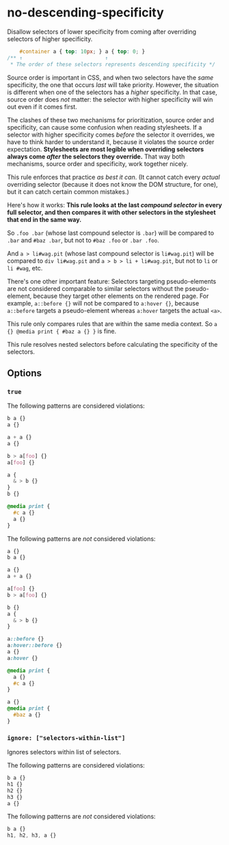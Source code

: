 # no-descending-specificity

Disallow selectors of lower specificity from coming after overriding selectors of higher specificity.

```css
    #container a { top: 10px; } a { top: 0; }
/** ↑                           ↑
 * The order of these selectors represents descending specificity */
```

Source order is important in CSS, and when two selectors have the *same* specificity, the one that occurs *last* will take priority. However, the situation is different when one of the selectors has a *higher* specificity. In that case, source order does *not* matter: the selector with higher specificity will win out even if it comes first.

The clashes of these two mechanisms for prioritization, source order and specificity, can cause some confusion when reading stylesheets. If a selector with higher specificity comes *before* the selector it overrides, we have to think harder to understand it, because it violates the source order expectation. **Stylesheets are most legible when overriding selectors always come *after* the selectors they override.** That way both mechanisms, source order and specificity, work together nicely.

This rule enforces that practice *as best it can*. (It cannot catch every *actual* overriding selector (because it does not know the DOM structure, for one), but it can catch certain common mistakes.)

Here's how it works: **This rule looks at the last *compound selector* in every full selector, and then compares it with other selectors in the stylesheet that end in the same way.**

So `.foo .bar` (whose last compound selector is `.bar`) will be compared to `.bar` and `#baz .bar`, but not to `#baz .foo` or `.bar .foo`.

And `a > li#wag.pit` (whose last compound selector is `li#wag.pit`) will be compared to `div li#wag.pit` and `a > b > li + li#wag.pit`, but not to `li` or `li #wag`, etc.

There's one other important feature: Selectors targeting pseudo-elements are not considered comparable to similar selectors without the pseudo-element, because they target other elements on the rendered page. For example, `a::before {}` will not be compared to `a:hover {}`, because `a::before` targets a pseudo-element whereas `a:hover` targets the actual `<a>`.

This rule only compares rules that are within the same media context. So `a {} @media print { #baz a {} }` is fine.

This rule resolves nested selectors before calculating the specificity of the selectors.

## Options

### `true`

The following patterns are considered violations:

```css
b a {}
a {}
```

```css
a + a {}
a {}
```

```css
b > a[foo] {}
a[foo] {}
```

```css
a {
  & > b {}
}
b {}
```

```css
@media print {
  #c a {}
  a {}
}
```

The following patterns are *not* considered violations:

```css
a {}
b a {}
```

```css
a {}
a + a {}
```

```css
a[foo] {}
b > a[foo] {}
```

```css
b {}
a {
  & > b {}
}
```

```css
a::before {}
a:hover::before {}
a {}
a:hover {}
```

```css
@media print {
  a {}
  #c a {}
}
```

```css
a {}
@media print {
  #baz a {}
}
```

### `ignore: ["selectors-within-list"]`

Ignores selectors within list of selectors.

The following patterns are considered violations:

```css
b a {}
h1 {}
h2 {}
h3 {}
a {}
```

The following patterns are *not* considered violations:

```css
b a {}
h1, h2, h3, a {}
```
